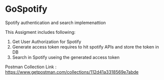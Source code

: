 # GoSpotify
Spotify authentication and search implemenattion


This Assigment includes following:

1) Get User Authorization for Spotify
2) Generate access token requires to hit spotify APIs and store the token in DB
3) Search in Spotify useing the generated access token



Postman Collection Link : https://www.getpostman.com/collections/112d41a3318569e7abde